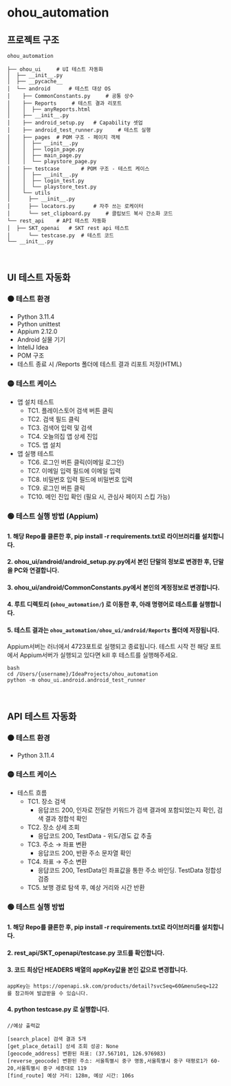 # ohou_automation

## 프로젝트 구조
~~~
ohou_automation

├── ohou_ui     # UI 테스트 자동화 
│  ├── __init__.py
│  ├── __pycache__
│  └── android      # 테스트 대상 OS
│    ├── CommonConstants.py     # 공통 상수
│    ├── Reports     # 테스트 결과 리포트
│    │  ├── anyReports.html
│    ├── __init__.py
│    ├── android_setup.py   # Capability 셋업
│    ├── android_test_runner.py     # 테스트 실행
│    ├── pages  # POM 구조 - 페이지 객체
│    │  ├── __init__.py
│    │  ├── login_page.py
│    │  ├── main_page.py
│    │  └── playstore_page.py
│    ├── testcase       # POM 구조 - 테스트 케이스
│    │  ├── __init__.py
│    │  ├── login_test.py
│    │  └── playstore_test.py
│    └── utils
│      ├── __init__.py
│      ├── locators.py      # 자주 쓰는 로케이터 
│      └── set_clipboard.py     # 클립보드 복사 간소화 코드
└── rest_api    # API 테스트 자동화
│  ├── SKT_openai   # SKT rest api 테스트
│      └── testcase.py  # 테스트 코드
└── __init__.py
~~~

<br/>

## UI 테스트 자동화 
### ⚫ 테스트 환경
- Python 3.11.4
- Python unittest
- Appium 2.12.0
- Android 실물 기기
- InteliJ Idea
- POM 구조
- 테스트 종료 시 /Reports 폴더에 테스트 결과 리포트 저장(HTML)

### 🟡 테스트 케이스
- 앱 설치 테스트
  - TC1. 플레이스토어 검색 버튼 클릭
  - TC2. 검색 필드 클릭
  - TC3. 검색어 입력 및 검색
  - TC4. 오늘의집 앱 상세 진입
  - TC5. 앱 설치
- 앱 실행 테스트
  - TC6. 로그인 버튼 클릭(이메일 로그인)
  - TC7. 이메일 입력 필드에 이메일 입력
  - TC8. 비밀번호 입력 필드에 비밀번호 입력
  - TC9. 로그인 버튼 클릭
  - TC10. 메인 진입 확인 (필요 시, 관심사 페이지 스킵 가능)

### 🟢 테스트 실행 방법 (Appium)
 #### 1. 해당 Repo를 클론한 후, pip install -r requirements.txt로 라이브러리를 설치합니다. 
 #### 2. ohou_ui/android/android_setup.py.py에서 본인 단말의 정보로 변경한 후, 단말을 PC와 연결합니다.
 #### 3. ohou_ui/android/CommonConstants.py에서 본인의 계정정보로 변경합니다.
 #### 4. **루트 디렉토리 (`ohou_automation/`)** 로 이동한 후, 아래 명령어로 테스트를 실행합니다.
 #### 5. 테스트 결과는 `ohou_automation/ohou_ui/android/Reports` 폴더에 저장됩니다.

Appium서버는 러너에서 4723포트로 실행되고 종료됩니다. 테스트 시작 전 해당  포트에서 Appium서버가 실행되고 있다면 kill 후 테스트를 실행해주세요.

~~~
bash
cd /Users/{username}/IdeaProjects/ohou_automation
python -m ohou_ui.android.android_test_runner
~~~

<br/>

## API 테스트 자동화
### ⚫ 테스트 환경
- Python 3.11.4

### 🟡 테스트 케이스
- 테스트 흐름
  - TC1. 장소 검색
    - 응답코드 200, 인자로 전달한 키워드가 검색 결과에 포함되었는지 확인, 검색 결과 정합석 확인
  - TC2. 장소 상세 조회
    - 응답코드 200, TestData - 위도/경도 값 추출
  - TC3. 주소 → 좌표 변환
    - 응답코드 200, 반환 주소 문자열 확인 
  - TC4. 좌표 → 주소 변환
    - 응댭코드 200, TestData인 좌표값을 통한 주소 바인딩. TestData 정합성 검증
  - TC5. 보행 경로 탐색 후, 예상 거리와 시간 반환

### 🟢 테스트 실행 방법
 #### 1. 해당 Repo를 클론한 후, pip install -r requirements.txt로 라이브러리를 설치합니다. 
 #### 2. rest_api/SKT_openapi/testcase.py 코드를 확인합니다.
 #### 3. 코드 최상단 HEADERS 배열의 appKey값을 본인 값으로 변경합니다.
    appKey는 https://openapi.sk.com/products/detail?svcSeq=60&menuSeq=122 를 참고하여 발급받을 수 있습니다.
 #### 4. python testcase.py 로 실행합니다. 
~~~
//예상 출력값

[search_place] 검색 결과 5개
[get_place_detail] 상세 조회 성공: None
[geocode_address] 변환된 좌표: (37.567101, 126.976983)
[reverse_geocode] 변환된 주소: 서울특별시 중구 명동,서울특별시 중구 태평로1가 60-20,서울특별시 중구 세종대로 119
[find_route] 예상 거리: 128m, 예상 시간: 106s

